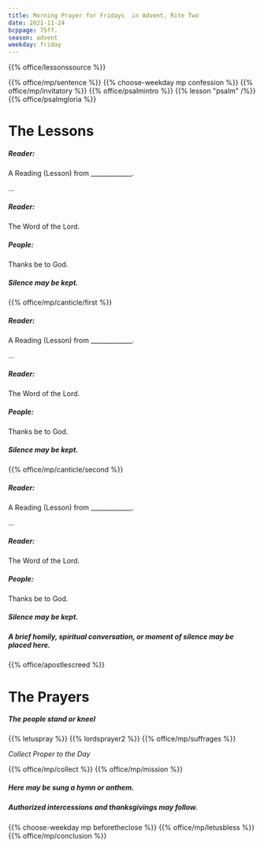 ```yaml
---
title: Morning Prayer for Fridays  in Advent, Rite Two
date: 2021-11-24
bcppage: 75ff.
season: advent
weekday: friday
---
```


{{% office/lessonssource %}}

{{% office/mp/sentence %}}
{{% choose-weekday mp confession %}}
{{% office/mp/invitatory  %}}
{{% office/psalmintro %}}
{{% lesson "psalm" /%}}
{{% office/psalmgloria %}}

# The Lessons
##### Reader:
A Reading (Lesson) from _____________.

...

##### Reader:
The Word of the Lord.

##### **People:**
Thanks be to God.

##### Silence may be kept.

{{% office/mp/canticle/first %}}
##### Reader:
A Reading (Lesson) from _____________.

...

##### Reader:
The Word of the Lord.

##### **People:**
Thanks be to God.

##### Silence may be kept.

{{% office/mp/canticle/second %}}

##### Reader:
A Reading (Lesson) from _____________.

...

##### Reader:
The Word of the Lord.

##### **People:**
Thanks be to God.

##### Silence may be kept.

##### A brief homily, spiritual conversation, or moment of silence may be placed here.


{{% office/apostlescreed %}}

# The Prayers

##### The people stand or kneel
{{% letuspray %}}
{{% lordsprayer2 %}}
{{% office/mp/suffrages %}}

_Collect Proper to the Day_

{{% office/mp/collect %}}
{{% office/mp/mission %}}

##### Here may be sung a hymn or anthem.

##### Authorized intercessions and thanksgivings may follow.

{{% choose-weekday mp beforetheclose %}}
{{% office/mp/letusbless %}}
{{% office/mp/conclusion %}}
